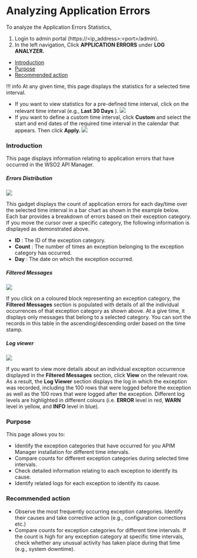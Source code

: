 # Analyzing Application Errors

To analyze the Application Errors Statistics,

1.  Login to admin portal (https://&lt;ip\_address&gt;:&lt;port&gt;/admin).
2.  In the left navigation, Click **APPLICATION ERRORS** under **LOG ANALYZER.**

-   [Introduction](#AnalyzingApplicationErrors-Introduction)
-   [Purpose](#AnalyzingApplicationErrors-Purpose)
-   [Recommended action](#AnalyzingApplicationErrors-Recommendedaction)

!!! info
At any given time, this page displays the statistics for a selected time interval.

-   If you want to view statistics for a pre-defined time interval, click on the relevant time interval (e.g., **Last 30 Days** ).
    ![]({{base_path}}/assets/attachments/103335217/103335221.gif)
-   If you want to define a custom time interval, click **Custom** and select the start and end dates of the required time interval in the calendar that appears. Then click **Apply.
    ![]({{base_path}}/assets/attachments/103335217/103335220.gif)**


### Introduction

This page displays information relating to application errors that have occurred in the WSO2 API Manager.

##### Errors Distribution

![]({{base_path}}/assets/attachments/103335217/103335219.gif)

This gadget displays the count of application errors for each day/time over the selected time interval in a bar chart as shown in the example below. Each bar provides a breakdown of errors based on their exception category. If you move the cursor over a specific category, the following information is displayed as demonstrated above.

-   **ID** : The ID of the exception category.
-   **Count** : The number of times an exception belonging to the exception category has occurred.
-   **Day** : The date on which the exception occurred.

##### Filtered Messages

![]({{base_path}}/assets/attachments/103335217/103335218.gif)

If you click on a coloured block representing an exception category, the **Filtered Messages** section is populated with details of all the individual occurrences of that exception category as shown above. At a give time, it displays only messages that belong to a selected category. You can sort the records in this table in the ascending/descending order based on the time stamp.

##### Log viewer

**![]({{base_path}}/assets/attachments/103335217/103335222.gif)**

If you want to view more details about an individual exception occurrence displayed in the **Filtered Messages** section, click **View** on the relevant row. As a result, the **Log Viewer** section displays the log in which the exception was recorded, including the 100 rows that were logged before the exception as well as the 100 rows that were logged after the exception. Different log levels are highlighted in different colours (i.e. **ERROR** level in red, **WARN** level in yellow, and **INFO** level in blue).

### Purpose

This page allows you to:

-   Identify the exception categories that have occurred for you APIM Manager installation for different time intervals.
-   Compare counts for different exception categories during selected time intervals.
-   Check detailed information relating to each exception to identify its cause.
-   Identify related logs for each exception to identify its cause.

### Recommended action

-   Observe the most frequently occurring exception categories. Identify their causes and take corrective action (e.g., configuration corrections etc.)
-   Compare counts for exception categories for different time intervals. If the count is high for any exception category at specific time intervals, check whether any unusual activity has taken place during that time (e.g., system downtime).

